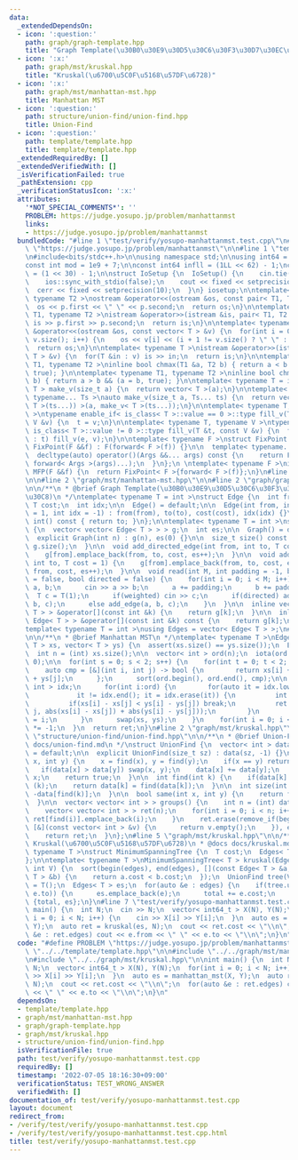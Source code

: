 ```yaml
---
data:
  _extendedDependsOn:
  - icon: ':question:'
    path: graph/graph-template.hpp
    title: "Graph Template(\u30B0\u30E9\u30D5\u30C6\u30F3\u30D7\u30EC\u30FC\u30C8)"
  - icon: ':x:'
    path: graph/mst/kruskal.hpp
    title: "Kruskal(\u6700\u5C0F\u5168\u57DF\u6728)"
  - icon: ':x:'
    path: graph/mst/manhattan-mst.hpp
    title: Manhattan MST
  - icon: ':question:'
    path: structure/union-find/union-find.hpp
    title: Union-Find
  - icon: ':question:'
    path: template/template.hpp
    title: template/template.hpp
  _extendedRequiredBy: []
  _extendedVerifiedWith: []
  _isVerificationFailed: true
  _pathExtension: cpp
  _verificationStatusIcon: ':x:'
  attributes:
    '*NOT_SPECIAL_COMMENTS*': ''
    PROBLEM: https://judge.yosupo.jp/problem/manhattanmst
    links:
    - https://judge.yosupo.jp/problem/manhattanmst
  bundledCode: "#line 1 \"test/verify/yosupo-manhattanmst.test.cpp\"\n#define PROBLEM\
    \ \"https://judge.yosupo.jp/problem/manhattanmst\"\n\n#line 1 \"template/template.hpp\"\
    \n#include<bits/stdc++.h>\n\nusing namespace std;\n\nusing int64 = long long;\n\
    const int mod = 1e9 + 7;\n\nconst int64 infll = (1LL << 62) - 1;\nconst int inf\
    \ = (1 << 30) - 1;\n\nstruct IoSetup {\n  IoSetup() {\n    cin.tie(nullptr);\n\
    \    ios::sync_with_stdio(false);\n    cout << fixed << setprecision(10);\n  \
    \  cerr << fixed << setprecision(10);\n  }\n} iosetup;\n\ntemplate< typename T1,\
    \ typename T2 >\nostream &operator<<(ostream &os, const pair< T1, T2 >& p) {\n\
    \  os << p.first << \" \" << p.second;\n  return os;\n}\n\ntemplate< typename\
    \ T1, typename T2 >\nistream &operator>>(istream &is, pair< T1, T2 > &p) {\n \
    \ is >> p.first >> p.second;\n  return is;\n}\n\ntemplate< typename T >\nostream\
    \ &operator<<(ostream &os, const vector< T > &v) {\n  for(int i = 0; i < (int)\
    \ v.size(); i++) {\n    os << v[i] << (i + 1 != v.size() ? \" \" : \"\");\n  }\n\
    \  return os;\n}\n\ntemplate< typename T >\nistream &operator>>(istream &is, vector<\
    \ T > &v) {\n  for(T &in : v) is >> in;\n  return is;\n}\n\ntemplate< typename\
    \ T1, typename T2 >\ninline bool chmax(T1 &a, T2 b) { return a < b && (a = b,\
    \ true); }\n\ntemplate< typename T1, typename T2 >\ninline bool chmin(T1 &a, T2\
    \ b) { return a > b && (a = b, true); }\n\ntemplate< typename T = int64 >\nvector<\
    \ T > make_v(size_t a) {\n  return vector< T >(a);\n}\n\ntemplate< typename T,\
    \ typename... Ts >\nauto make_v(size_t a, Ts... ts) {\n  return vector< decltype(make_v<\
    \ T >(ts...)) >(a, make_v< T >(ts...));\n}\n\ntemplate< typename T, typename V\
    \ >\ntypename enable_if< is_class< T >::value == 0 >::type fill_v(T &t, const\
    \ V &v) {\n  t = v;\n}\n\ntemplate< typename T, typename V >\ntypename enable_if<\
    \ is_class< T >::value != 0 >::type fill_v(T &t, const V &v) {\n  for(auto &e\
    \ : t) fill_v(e, v);\n}\n\ntemplate< typename F >\nstruct FixPoint : F {\n  explicit\
    \ FixPoint(F &&f) : F(forward< F >(f)) {}\n\n  template< typename... Args >\n\
    \  decltype(auto) operator()(Args &&... args) const {\n    return F::operator()(*this,\
    \ forward< Args >(args)...);\n  }\n};\n \ntemplate< typename F >\ninline decltype(auto)\
    \ MFP(F &&f) {\n  return FixPoint< F >{forward< F >(f)};\n}\n#line 4 \"test/verify/yosupo-manhattanmst.test.cpp\"\
    \n\n#line 2 \"graph/mst/manhattan-mst.hpp\"\n\n#line 2 \"graph/graph-template.hpp\"\
    \n\n/**\n * @brief Graph Template(\u30B0\u30E9\u30D5\u30C6\u30F3\u30D7\u30EC\u30FC\
    \u30C8)\n */\ntemplate< typename T = int >\nstruct Edge {\n  int from, to;\n \
    \ T cost;\n  int idx;\n\n  Edge() = default;\n\n  Edge(int from, int to, T cost\
    \ = 1, int idx = -1) : from(from), to(to), cost(cost), idx(idx) {}\n\n  operator\
    \ int() const { return to; }\n};\n\ntemplate< typename T = int >\nstruct Graph\
    \ {\n  vector< vector< Edge< T > > > g;\n  int es;\n\n  Graph() = default;\n\n\
    \  explicit Graph(int n) : g(n), es(0) {}\n\n  size_t size() const {\n    return\
    \ g.size();\n  }\n\n  void add_directed_edge(int from, int to, T cost = 1) {\n\
    \    g[from].emplace_back(from, to, cost, es++);\n  }\n\n  void add_edge(int from,\
    \ int to, T cost = 1) {\n    g[from].emplace_back(from, to, cost, es);\n    g[to].emplace_back(to,\
    \ from, cost, es++);\n  }\n\n  void read(int M, int padding = -1, bool weighted\
    \ = false, bool directed = false) {\n    for(int i = 0; i < M; i++) {\n      int\
    \ a, b;\n      cin >> a >> b;\n      a += padding;\n      b += padding;\n    \
    \  T c = T(1);\n      if(weighted) cin >> c;\n      if(directed) add_directed_edge(a,\
    \ b, c);\n      else add_edge(a, b, c);\n    }\n  }\n\n  inline vector< Edge<\
    \ T > > &operator[](const int &k) {\n    return g[k];\n  }\n\n  inline const vector<\
    \ Edge< T > > &operator[](const int &k) const {\n    return g[k];\n  }\n};\n\n\
    template< typename T = int >\nusing Edges = vector< Edge< T > >;\n#line 4 \"graph/mst/manhattan-mst.hpp\"\
    \n\n/**\n * @brief Manhattan MST\n */\ntemplate< typename T >\nEdges< T > manhattan_mst(vector<\
    \ T > xs, vector< T > ys) {\n  assert(xs.size() == ys.size());\n  Edges< T > ret;\n\
    \  int n = (int) xs.size();\n\n  vector< int > ord(n);\n  iota(ord.begin(), ord.end(),\
    \ 0);\n\n  for(int s = 0; s < 2; s++) {\n    for(int t = 0; t < 2; t++) {\n  \
    \    auto cmp = [&](int i, int j) -> bool {\n        return xs[i] + ys[i] < xs[j]\
    \ + ys[j];\n      };\n      sort(ord.begin(), ord.end(), cmp);\n\n      map< T,\
    \ int > idx;\n      for(int i:ord) {\n        for(auto it = idx.lower_bound(-ys[i]);\n\
    \            it != idx.end(); it = idx.erase(it)) {\n          int j = it->second;\n\
    \          if(xs[i] - xs[j] < ys[i] - ys[j]) break;\n          ret.emplace_back(i,\
    \ j, abs(xs[i] - xs[j]) + abs(ys[i] - ys[j]));\n        }\n        idx[-ys[i]]\
    \ = i;\n      }\n      swap(xs, ys);\n    }\n    for(int i = 0; i < n; i++) xs[i]\
    \ *= -1;\n  }\n  return ret;\n}\n#line 2 \"graph/mst/kruskal.hpp\"\n\n#line 2\
    \ \"structure/union-find/union-find.hpp\"\n\n/**\n * @brief Union-Find\n * @docs\
    \ docs/union-find.md\n */\nstruct UnionFind {\n  vector< int > data;\n\n  UnionFind()\
    \ = default;\n\n  explicit UnionFind(size_t sz) : data(sz, -1) {}\n\n  bool unite(int\
    \ x, int y) {\n    x = find(x), y = find(y);\n    if(x == y) return false;\n \
    \   if(data[x] > data[y]) swap(x, y);\n    data[x] += data[y];\n    data[y] =\
    \ x;\n    return true;\n  }\n\n  int find(int k) {\n    if(data[k] < 0) return\
    \ (k);\n    return data[k] = find(data[k]);\n  }\n\n  int size(int k) {\n    return\
    \ -data[find(k)];\n  }\n\n  bool same(int x, int y) {\n    return find(x) == find(y);\n\
    \  }\n\n  vector< vector< int > > groups() {\n    int n = (int) data.size();\n\
    \    vector< vector< int > > ret(n);\n    for(int i = 0; i < n; i++) {\n     \
    \ ret[find(i)].emplace_back(i);\n    }\n    ret.erase(remove_if(begin(ret), end(ret),\
    \ [&](const vector< int > &v) {\n      return v.empty();\n    }), end(ret));\n\
    \    return ret;\n  }\n};\n#line 5 \"graph/mst/kruskal.hpp\"\n\n/**\n * @brief\
    \ Kruskal(\u6700\u5C0F\u5168\u57DF\u6728)\n * @docs docs/kruskal.md\n */\ntemplate<\
    \ typename T >\nstruct MinimumSpanningTree {\n  T cost;\n  Edges< T > edges;\n\
    };\n\ntemplate< typename T >\nMinimumSpanningTree< T > kruskal(Edges< T > &edges,\
    \ int V) {\n  sort(begin(edges), end(edges), [](const Edge< T > &a, const Edge<\
    \ T > &b) {\n    return a.cost < b.cost;\n  });\n  UnionFind tree(V);\n  T total\
    \ = T();\n  Edges< T > es;\n  for(auto &e : edges) {\n    if(tree.unite(e.from,\
    \ e.to)) {\n      es.emplace_back(e);\n      total += e.cost;\n    }\n  }\n  return\
    \ {total, es};\n}\n#line 7 \"test/verify/yosupo-manhattanmst.test.cpp\"\n\nint\
    \ main() {\n  int N;\n  cin >> N;\n  vector< int64_t > X(N), Y(N);\n  for(int\
    \ i = 0; i < N; i++) {\n    cin >> X[i] >> Y[i];\n  }\n  auto es = manhattan_mst(X,\
    \ Y);\n  auto ret = kruskal(es, N);\n  cout << ret.cost << \"\\n\";\n  for(auto\
    \ &e : ret.edges) cout << e.from << \" \" << e.to << \"\\n\";\n}\n"
  code: "#define PROBLEM \"https://judge.yosupo.jp/problem/manhattanmst\"\n\n#include\
    \ \"../../template/template.hpp\"\n\n#include \"../../graph/mst/manhattan-mst.hpp\"\
    \n#include \"../../graph/mst/kruskal.hpp\"\n\nint main() {\n  int N;\n  cin >>\
    \ N;\n  vector< int64_t > X(N), Y(N);\n  for(int i = 0; i < N; i++) {\n    cin\
    \ >> X[i] >> Y[i];\n  }\n  auto es = manhattan_mst(X, Y);\n  auto ret = kruskal(es,\
    \ N);\n  cout << ret.cost << \"\\n\";\n  for(auto &e : ret.edges) cout << e.from\
    \ << \" \" << e.to << \"\\n\";\n}\n"
  dependsOn:
  - template/template.hpp
  - graph/mst/manhattan-mst.hpp
  - graph/graph-template.hpp
  - graph/mst/kruskal.hpp
  - structure/union-find/union-find.hpp
  isVerificationFile: true
  path: test/verify/yosupo-manhattanmst.test.cpp
  requiredBy: []
  timestamp: '2022-07-05 18:16:30+09:00'
  verificationStatus: TEST_WRONG_ANSWER
  verifiedWith: []
documentation_of: test/verify/yosupo-manhattanmst.test.cpp
layout: document
redirect_from:
- /verify/test/verify/yosupo-manhattanmst.test.cpp
- /verify/test/verify/yosupo-manhattanmst.test.cpp.html
title: test/verify/yosupo-manhattanmst.test.cpp
---
```

